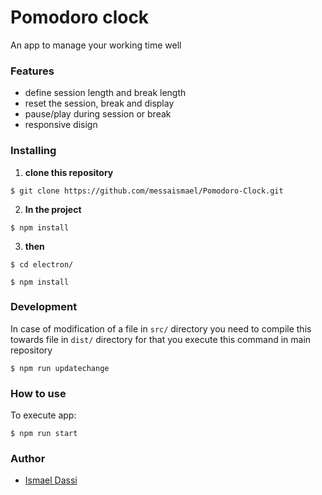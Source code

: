 # Pomodoro clock

An app to manage your working time well

### Features
 - define session length and break length
 - reset the session, break and display
 - pause/play during session or break
 - responsive disign

### Installing

 1. **clone this repository**
 
   ``
    $ git clone https://github.com/messaismael/Pomodoro-Clock.git
   ``

 2. **In the project**
 
   ``
   $ npm install
   ``
   
 3. **then**
 
   ``$ cd electron/``
  
   ``$ npm install``
   
### Development  

In case of modification of a file in ``src/`` directory you need to compile this towards file in ``dist/`` directory for that you execute this command in main repository

``
$ npm run updatechange
``

### How to use
  
  To execute app:
  
  ``
  $ npm run start
  ``
  
### Author

- [Ismael Dassi](https://github.com/messaismael)  
  
